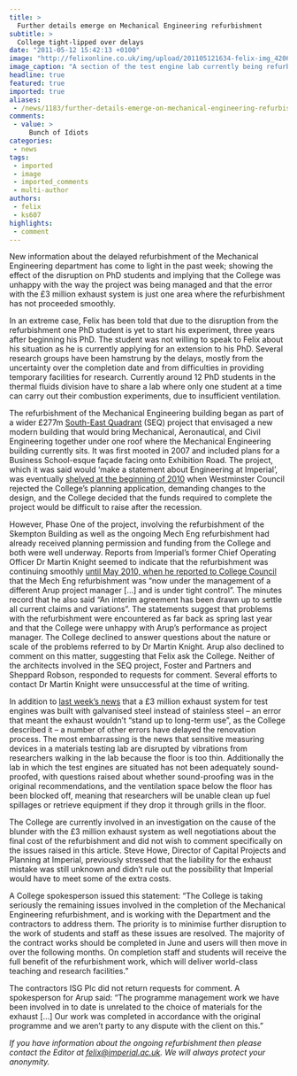 ```yaml
---
title: >
  Further details emerge on Mechanical Engineering refurbishment
subtitle: >
  College tight-lipped over delays
date: "2011-05-12 15:42:13 +0100"
image: "http://felixonline.co.uk/img/upload/201105121634-felix-img_4206.jpg"
image_caption: "A section of the test engine lab currently being refurbished"
headline: true
featured: true
imported: true
aliases:
 - /news/1183/further-details-emerge-on-mechanical-engineering-refurbishment
comments:
 - value: >
     Bunch of Idiots
categories:
 - news
tags:
 - imported
 - image
 - imported_comments
 - multi-author
authors:
 - felix
 - ks607
highlights:
 - comment
---
```


New information about the delayed refurbishment of the Mechanical Engineering department has come to light in the past week; showing the effect of the disruption on PhD students and implying that the College was unhappy with the way the project was being managed and that the error with the £3 million exhaust system is just one area where the refurbishment has not proceeded smoothly.

In an extreme case, Felix has been told that due to the disruption from the refurbishment one PhD student is yet to start his experiment, three years after beginning his PhD. The student was not willing to speak to Felix about his situation as he is currently applying for an extension to his PhD. Several research groups have been hamstrung by the delays, mostly from the uncertainty over the completion date and from difficulties in providing temporary facilities for research. Currently around 12 PhD students in the thermal fluids division have to share a lab where only one student at a time can carry out their combustion experiments, due to insufficient ventilation.

The refurbishment of the Mechanical Engineering building began as part of a wider £277m [South-East Quadrant](http://www3.imperial.ac.uk/southeastquadrantprogramme) (SEQ) project that envisaged a new modern building that would bring Mechanical, Aeronautical, and Civil Engineering together under one roof where the Mechanical Engineering building currently sits. It was first mooted in 2007 and included plans for a Business School-esque façade facing onto Exhibition Road. The project, which it was said would ‘make a statement about Engineering at Imperial’, was eventually [shelved at the beginning of 2010](http://workspace.imperial.ac.uk/secretariat/public/Council/Council12Feb10.pdf) when Westminster Council rejected the College’s planning application, demanding changes to the design, and the College decided that the funds required to complete the project would be difficult to raise after the recession.

However, Phase One of the project, involving the refurbishment of the Skempton Building as well as the ongoing Mech Eng refurbishment had already received planning permission and funding from the College and both were well underway. Reports from Imperial’s former Chief Operating Officer Dr Martin Knight seemed to indicate that the refurbishment was continuing smoothly [until May 2010, when he reported to College Council](http://workspace.imperial.ac.uk/secretariat/Internal/Council%20(7%20May%2010)%20-%20Minutes%20and%20Papers.pdf) that the Mech Eng refurbishment was “now under the management of a different Arup project manager [...] and is under tight control”. The minutes record that he also said “An interim agreement has been drawn up to settle all current claims and variations”. The statements suggest that problems with the refurbishment were encountered as far back as spring last year and that the College were unhappy with Arup’s performance as project manager. The College declined to answer questions about the nature or scale of the problems referred to by Dr Martin Knight. Arup also declined to comment on this matter, suggesting that Felix ask the College. Neither of the architects involved in the SEQ project, Foster and Partners and Sheppard Robson, responded to requests for comment. Several efforts to contact Dr Martin Knight were unsuccessful at the time of writing.

In addition to [last week’s news](http://felixonline.co.uk/news/1148/blunder-in-mechanical-engineering-department/) that a £3 million exhaust system for test engines was built with galvanised steel instead of stainless steel – an error that meant the exhaust wouldn’t “stand up to long-term use”, as the College described it – a number of other errors have delayed the renovation process. The most embarrassing is the news that sensitive measuring devices in a materials testing lab are disrupted by vibrations from researchers walking in the lab because the floor is too thin. Additionally the lab in which the test engines are situated has not been adequately sound-proofed, with questions raised about whether sound-proofing was in the original recommendations, and the ventilation space below the floor has been blocked off, meaning that researchers will be unable clean up fuel spillages or retrieve equipment if they drop it through grills in the floor.

The College are currently involved in an investigation on the cause of the blunder with the £3 million exhaust system as well negotiations about the final cost of the refurbishment and did not wish to comment specifically on the issues raised in this article. Steve Howe, Director of Capital Projects and Planning at Imperial, previously stressed that the liability for the exhaust mistake was still unknown and didn’t rule out the possibility that Imperial would have to meet some of the extra costs.

A College spokesperson issued this statement: “The College is taking seriously the remaining issues involved in the completion of the Mechanical Engineering refurbishment, and is working with the Department and the contractors to address them. The priority is to minimise further disruption to the work of students and staff as these issues are resolved. The majority of the contract works should be completed in June and users will then move in over the following months. On completion staff and students will receive the full benefit of the refurbishment work, which will deliver world-class teaching and research facilities.”

The contractors ISG Plc did not return requests for comment. A spokesperson for Arup said: “The programme management work we have been involved in to date is unrelated to the choice of materials for the exhaust [...] Our work was completed in accordance with the original programme and we aren’t party to any dispute with the client on this.”

_If you have information about the ongoing refurbishment then please contact the Editor at felix@imperial.ac.uk. We will always protect your anonymity._
